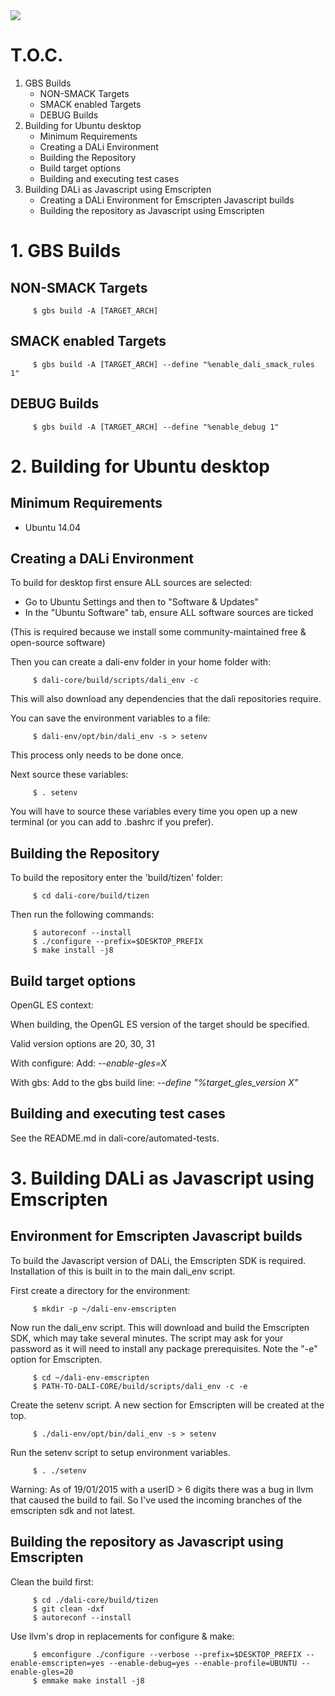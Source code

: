 <img src="https://dalihub.github.io/images/DaliLogo320x200.png">

# T.O.C.

1. GBS Builds
   * NON-SMACK Targets
   * SMACK enabled Targets
   * DEBUG Builds
2. Building for Ubuntu desktop
   * Minimum Requirements
   * Creating a DALi Environment
   * Building the Repository
   * Build target options
   * Building and executing test cases
3. Building DALi as Javascript using Emscripten
   * Creating a DALi Environment for Emscripten Javascript builds
   * Building the repository as Javascript using Emscripten

# 1. GBS Builds

## NON-SMACK Targets

         $ gbs build -A [TARGET_ARCH]

## SMACK enabled Targets

         $ gbs build -A [TARGET_ARCH] --define "%enable_dali_smack_rules 1"

## DEBUG Builds

         $ gbs build -A [TARGET_ARCH] --define "%enable_debug 1"

# 2. Building for Ubuntu desktop

## Minimum Requirements

 - Ubuntu 14.04

## Creating a DALi Environment

To build for desktop first ensure ALL sources are selected:
 - Go to Ubuntu Settings and then to "Software & Updates"
 - In the "Ubuntu Software" tab, ensure ALL software sources are ticked

(This is required because we install some community-maintained free & open-source software)

Then you can create a dali-env folder in your home folder with:

         $ dali-core/build/scripts/dali_env -c

This will also download any dependencies that the dali repositories require.

You can save the environment variables to a file:

         $ dali-env/opt/bin/dali_env -s > setenv

This process only needs to be done once.

Next source these variables:

         $ . setenv

You will have to source these variables every time you open up a new terminal (or you can add to .bashrc if you prefer).


## Building the Repository

To build the repository enter the 'build/tizen' folder:

         $ cd dali-core/build/tizen

Then run the following commands:

         $ autoreconf --install
         $ ./configure --prefix=$DESKTOP_PREFIX
         $ make install -j8


## Build target options

OpenGL ES context:

When building, the OpenGL ES version of the target should be specified.

Valid version options are 20, 30, 31

With configure:
Add: *--enable-gles=X*

With gbs:
Add to the gbs build line: *--define "%target_gles_version X"*


## Building and executing test cases

See the README.md in dali-core/automated-tests.


# 3. Building DALi as Javascript using Emscripten


## Environment for Emscripten Javascript builds

To build the Javascript version of DALi, the Emscripten SDK is required.
Installation of this is built in to the main dali_env script.

First create a directory for the environment:

         $ mkdir -p ~/dali-env-emscripten

Now run the dali_env script. This will download and build the Emscripten SDK, which may take several minutes.
The script may ask for your password as it will need to install any package prerequisites.
Note the "-e" option for Emscripten.

         $ cd ~/dali-env-emscripten
         $ PATH-TO-DALI-CORE/build/scripts/dali_env -c -e

Create the setenv script. A new section for Emscripten will be created at the top.

         $ ./dali-env/opt/bin/dali_env -s > setenv

Run the setenv script to setup environment variables.

         $ . ./setenv

Warning: As of 19/01/2015 with a userID > 6 digits there was a bug in llvm that caused
the build to fail. So I've used the incoming branches of the emscripten sdk and not latest.


## Building the repository as Javascript using Emscripten

Clean the build first:

         $ cd ./dali-core/build/tizen
         $ git clean -dxf
         $ autoreconf --install

Use llvm's drop in replacements for configure & make:

         $ emconfigure ./configure --verbose --prefix=$DESKTOP_PREFIX --enable-emscripten=yes --enable-debug=yes --enable-profile=UBUNTU --enable-gles=20
         $ emmake make install -j8


